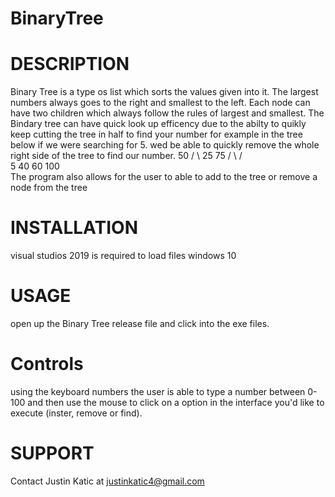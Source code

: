 # BinaryTree

# DESCRIPTION
Binary Tree is a type os list which sorts the values given into it. The largest numbers always goes to the right and smallest to the left. Each node can have two children which always follow the rules of largest and smallest. The Bindary tree can have quick look up efficency due to the abilty to quikly keep cutting the tree in half to find your number for example in the tree below if we were searching for 5. wed be able to quickly remove the whole right side of the tree to find our number. 
            50
          /    \ 
       25         75
     /    \     /    \
    5      40  60    100  
 The program also allows for the user to able to add to the tree or remove a node from the tree

# INSTALLATION
visual studios 2019 is required to load files windows 10

# USAGE
open up the Binary Tree release file and click into the exe files.

# Controls
using the keyboard numbers the user is able to type a number between 0-100 and then use the mouse to click on a option in the interface you'd like to execute (inster, remove or find). 

# SUPPORT
Contact Justin Katic at justinkatic4@gmail.com
